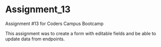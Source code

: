 # Assignment_13

Assignment #13 for Coders Campus Bootcamp

This assignment was to create a form with editable fields and be able to update data from endpoints. 
